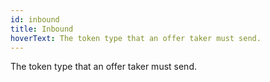 ```yaml
---
id: inbound
title: Inbound
hoverText: The token type that an offer taker must send.
---
```


The token type that an offer taker must send.